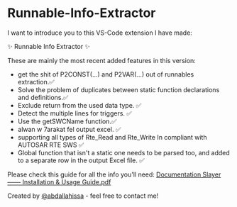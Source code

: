 # Runnable-Info-Extractor

I want to introduce you to this VS-Code extension I have made:

✨ Runnable Info Extractor ✨

These are mainly the most recent added features in this version:

- get the shit of P2CONST(...) and P2VAR(...) out of runnables extraction.✅
- Solve the problem of duplicates between static function declarations and definitions.✅
- Exclude return from the used data type. ✅
- Detect the multiple lines for triggers. ✅
- Use the getSWCName function.✅
- alwan w 7arakat fel output excel. ✅
- supporting all types of Rte_Read and Rte_Write In compliant with AUTOSAR RTE SWS  ✅
- Global function that isn't a static one needs to be parsed too, and added to a separate row in the output Excel file. ✅


Please check this guide for all the info you'll need:
[Documentation Slayer ─── Installation & Usage Guide.pdf](https://github.com/user-attachments/files/20232672/Documentation.Slayer.Installation.Usage.Guide.pdf)

Created by [@abdallahissa](https://www.linkedin.com/in/abdallaissa/) - feel free to contact me!
